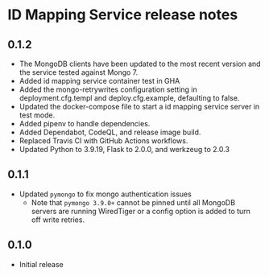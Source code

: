 # ID Mapping Service release notes

## 0.1.2
* The MongoDB clients have been updated to the most recent version and the service tested against Mongo 7.
* Added id mapping service container test in GHA
* Added the mongo-retrywrites configuration setting in deployment.cfg.templ and deploy.cfg.example, defaulting to false.
* Updated the docker-compose file to start a id mapping service server in test mode.
* Added pipenv to handle dependencies.
* Added Dependabot, CodeQL, and release image build.
* Replaced Travis CI with GitHub Actions workflows.
* Updated Python to 3.9.19, Flask to 2.0.0, and werkzeug to 2.0.3

## 0.1.1

* Updated `pymongo` to fix mongo authentication issues
  * Note that `pymongo 3.9.0+` cannot be pinned until all MongoDB servers are running WiredTiger
    or a config option is added to turn off write retries.

## 0.1.0

* Initial release